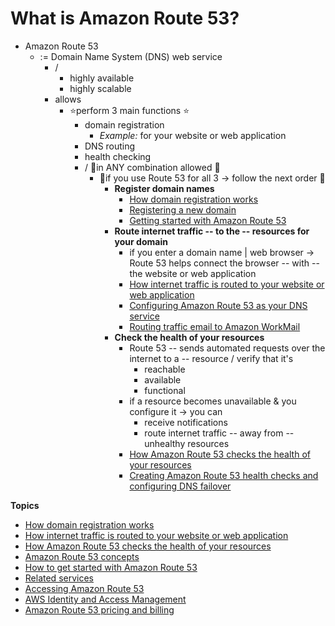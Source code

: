 # What is Amazon Route 53?<a name="Welcome"></a>

* Amazon Route 53
  * := Domain Name System \(DNS\) web service
    * /
      * highly available
      * highly scalable
    * allows
      * ⭐️perform 3 main functions ⭐️
        * domain registration
          * _Example:_ for your website or web application
        * DNS routing
        * health checking 
        * / 👀in ANY combination allowed 👀
          * 👀if you use Route 53 for all 3 -> follow the next order 👀
            * **Register domain names**
              * [How domain registration works](welcome-domain-registration.md)
              * [Registering a new domain](domain-register.md)
              * [Getting started with Amazon Route 53](getting-started.md)
            * **Route internet traffic -- to the -- resources for your domain**
              * if you enter a domain name | web browser -> Route 53 helps connect the browser -- with -- the website or web application
              * [How internet traffic is routed to your website or web application](welcome-dns-service.md)
              * [Configuring Amazon Route 53 as your DNS service](dns-configuring.md)
              * [Routing traffic email to Amazon WorkMail](routing-to-workmail.md)
            * **Check the health of your resources**
              * Route 53 -- sends automated requests over the internet to a -- resource / verify that it's
                * reachable
                * available
                * functional
              * if a resource becomes unavailable & you configure it -> you can
                * receive notifications
                * route internet traffic -- away from -- unhealthy resources
              * [How Amazon Route 53 checks the health of your resources](welcome-health-checks.md)
              * [Creating Amazon Route 53 health checks and configuring DNS failover](dns-failover.md) 

**Topics**
+ [How domain registration works](welcome-domain-registration.md)
+ [How internet traffic is routed to your website or web application](welcome-dns-service.md)
+ [How Amazon Route 53 checks the health of your resources](welcome-health-checks.md)
+ [Amazon Route 53 concepts](route-53-concepts.md)
+ [How to get started with Amazon Route 53](welcome-how-to-get-started.md)
+ [Related services](welcome-related-services.md)
+ [Accessing Amazon Route 53](welcome-accessing-route-53.md)
+ [AWS Identity and Access Management](IAMRoute53.md)
+ [Amazon Route 53 pricing and billing](Route53Pricing.md)